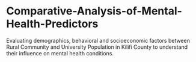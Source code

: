 # Comparative-Analysis-of-Mental-Health-Predictors
Evaluating demographics, behavioral and socioeconomic factors between Rural Community and University Population in Kilifi County to understand their influence on mental health conditions.
